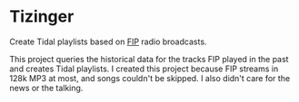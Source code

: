 # Tizinger

Create Tidal playlists based on [FIP](fip.fr) radio broadcasts.

This project queries the historical data for the tracks FIP played in the past
and creates Tidal playlists. I created this project because FIP streams in 128k
MP3 at most, and songs couldn't be skipped. I also didn't care for the news or
the talking.
